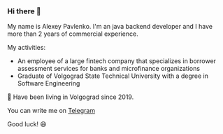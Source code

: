 ### Hi there 👋
My name is Alexey Pavlenko. I'm an java backend developer and I have more than 2 years of commercial experience.

My activities:

* An employee of a large fintech company that specializes in borrower assessment services for banks and microfinance organizations
* Graduate of Volgograd State Technical University with a degree in Software Engineering

🔭 Have been living in Volgograd since 2019.

You can write me on [Telegram](https://t.me/linkroot1)

Good luck! 😄
